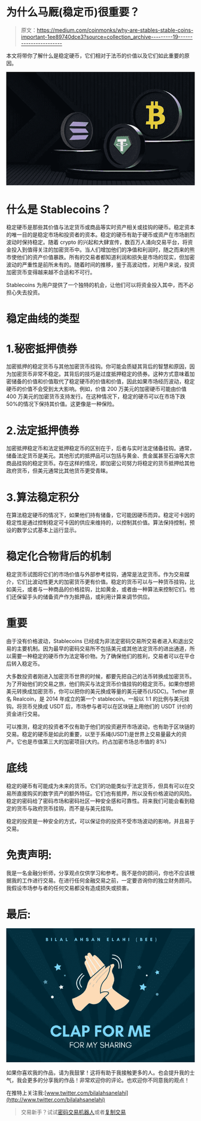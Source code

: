 # 为什么马厩(稳定币)很重要？

> 原文：<https://medium.com/coinmonks/why-are-stables-stable-coins-important-1ee89740dce3?source=collection_archive---------19----------------------->

本文将带你了解什么是稳定硬币，它们相对于法币的价值以及它们如此重要的原因。

![](img/2fdb2278ee466042f757a02cf6a04e1c.png)

# 什么是 Stablecoins？

稳定硬币是那些其价值与法定货币或商品等实时资产相关或挂钩的硬币。稳定资本的唯一目的是稳定市场和投资者的资本。稳定的硬币有助于硬币或资产在市场剧烈波动时保持稳定。随着 crypto 的兴起和大肆宣传，数百万人涌向交易平台，将资金投入到值得关注的加密货币中。当人们增加他们的净值和利润时，随之而来的熊市使他们的资产价值暴跌。所有的交易者都知道利润和损失是市场的现实，但加密波动的严重性是前所未有的。随着时间的推移，鉴于高波动性，对用户来说，投资加密货币变得越来越不合适和不可行。

Stablecoins 为用户提供了一个独特的机会，让他们可以将资金投入其中，而不必担心失去投资。

# 稳定曲线的类型

# 1.秘密抵押债券

加密抵押的稳定货币与其他加密货币挂钩。你可能会质疑其背后的智慧和原因，因为加密货币非常不稳定。其背后的技巧是过度抵押稳定的债券。这种方式意味着加密储备的价值和价值取代了稳定硬币的价值和价值，因此如果市场经历波动，稳定硬币的价值不会受到太大影响。例如，价值 200 万美元的加密硬币可能由价值 400 万美元的加密货币支持发行。在这种情况下，稳定的硬币可以在市场下跌 50%的情况下保持其价值。这更像是一种保险。

# 2.法定抵押债券

加密抵押稳定币和法定抵押稳定币的区别在于，后者与实时法定储备挂钩。通常，储备法定货币是美元。其他形式的抵押品可以包括与黄金、贵金属甚至石油等大宗商品挂钩的稳定货币。存在这样的情况，即加密公司努力将稳定的货币抵押给其他政府货币，但美元通常比其他货币更受青睐。

# 3.算法稳定积分

在算法稳定硬币的情况下，如果他们持有储备，它可能因硬币而异。稳定可卡因的稳定性是通过控制稳定可卡因的供应来维持的，以控制其价值。算法保持控制，预设的数学公式基本上运行显示。

# 稳定化合物背后的机制

稳定货币试图将它们的市场价值与外部参考挂钩，通常是法定货币。作为交易媒介，它们比波动性更大的加密货币更有价值。稳定的货币可以与一种货币挂钩，比如美元，或者与一种商品的价格挂钩，比如黄金，或者由一种算法来控制它们。他们还保留手头的储备资产作为抵押品，或利用计算来调节供应。

# 重要

由于没有价格波动，Stablecoins 已经成为非法定密码交易所交易者进入和退出交易的主要机制。因为最早的密码交易所不包括美元或其他法定货币的进出通道，所以需要一种稳定的硬币作为法定等价物。为了确保他们的胜利，交易者可以在平仓后转入稳定币。

大多数投资者刚进入加密货币世界的时候，都要先把自己的法币转换成加密货币。为了开始他们的交易之旅，他们购买与法定货币价值挂钩的稳定货币。如果你想把美元转换成加密货币，你可以把你的美元换成等量的美元硬币(USDC)。Tether 原名 Realcoin，是 2014 年成立的第一个 stablecoin。一般以 1:1 的比例与美元挂钩。将货币兑换成 USDT 后，市场参与者可以在区块链上用他们的 USDT 计价的资金进行交易。

可以推测，稳定的投资者不仅有助于他们的投资避开市场波动，也有助于区块链的交易。稳定的硬币是如此的重要，以至于系绳(USDT)是世界上交易量最大的资产。它也是市值第三大的加密项目(大约。约占加密市场总市值的 8%)

# 底线

稳定的硬币有可能成为未来的货币。它们的功能类似于法定货币，但具有可以在交易所直接购买的数字资产的额外特征。它们也有抵押，所以没有价格波动的风险。稳定的密码给了密码市场和密码社区一种安全感和可靠性。将来我们可能会看到稳定的货币与政府货币挂钩，而不是与美元挂钩。

稳定的投资是一种安全的方式，可以保证你的投资不受市场波动的影响，并且易于交易。

# 免责声明:

我是一名金融分析师，分享观点仅供学习和参考。我不是你的顾问，你也不应该根据我的工作进行交易。在进行任何金融交易之前，一定要咨询你的独立财务顾问。我假设市场参与者的任何交易都没有造成损失或损害。

# 最后:

![](img/90a69549a3839fa534f2a293f122a09b.png)

如果你喜欢我的作品，请为我鼓掌！这将有助于我接触更多的人。也会提升我的士气，我会更多的分享我的作品！非常欢迎你的评论。也欢迎你不同意我的观点！

在推特上关注我:[www.twitter.com/bilalahsanelahi](http://www.twitter.com/bilalahsanelahi)

> 交易新手？试试[密码交易机器人](/coinmonks/crypto-trading-bot-c2ffce8acb2a)或者[复制交易](/coinmonks/top-10-crypto-copy-trading-platforms-for-beginners-d0c37c7d698c)